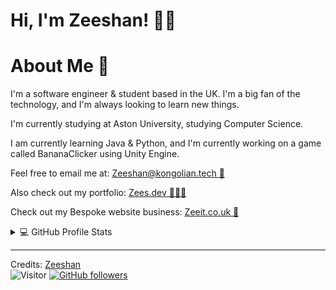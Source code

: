   <h1>Hi, I'm Zeeshan! 👋🏽</h1>



<!-- about me -->

  <h1>About Me 🦍</h1>
  <p>I'm a software engineer & student based in the UK. I'm a big fan of the technology, and I'm always looking to learn new things.</p>
  <p>I'm currently studying at Aston University, studying Computer Science.</p>
  <p>I am currently learning Java & Python, and I'm currently working on a game called BananaClicker using Unity Engine.</p>
  <p>Feel free to email me at: <a href="mailto:Zeeshan@zees.dev">Zeeshan@kongolian.tech   📧</a></p>
  <p>Also check out my portfolio: <a href="http://www.zees.dev">Zees.dev  🧑🏽‍💻</a></p>
  <p>Check out my Bespoke website business: <a href="https://Zeeit.co.uk/">Zeeit.co.uk 🦍</a></p>




<!-- Github Stats -->
<details> 
  <summary>💻 GitHub Profile Stats</summary>
  <div>
    <h2 align="center"> 📊 Github stats </h2>
      <br/>
        <p align="center">
          <a href="https://github.com/Drkongy/">
          <img src="https://github-readme-stats.vercel.app/api/top-langs/?username=Drkongy&langs_count=6&theme=gruvbox&layout=compact&hide_border=true" alt="Drkongy :: Top Languages" /></a>
        </p>
        <p align="center">
          <a href="https://github.com/Drkongy/">
          <img width="49.5%" src="https://github-readme-stats.vercel.app/api?username=Drkongy&show_icons=true&theme=gruvbox&hide_border=true" />
          <img width="49.5%" src="https://github-readme-streak-stats.herokuapp.com/?user=Drkongy&theme=gruvbox&hide_border=true" />
          </a>
       </p>
     <br>
  </div>    
</details>


<!-- Footer / credits -->
---------------------------------------------------------------------------------------------------------------------
Credits: <a href="https://github.com/Drkongy">Zeeshan</a><br>
![Visitor](https://visitor-badge.laobi.icu/badge?page_id=Drkongy.repoName) [![GitHub followers](https://img.shields.io/github/followers/Drkongy.svg?style=social&label=Follow)](https://github.com/Drkongy?tab=followers)<br/>
